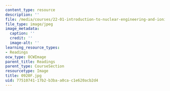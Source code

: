 ```yaml
---
content_type: resource
description: ''
file: /media/courses/22-01-introduction-to-nuclear-engineering-and-ionizing-radiation-fall-2016/7751074117b2b3baa0cac1e620acb2d4_0920F.jpg
file_type: image/jpeg
image_metadata:
  caption: ''
  credit: ''
  image-alt: ''
learning_resource_types:
- Readings
ocw_type: OCWImage
parent_title: Readings
parent_type: CourseSection
resourcetype: Image
title: 0920F.jpg
uid: 77510741-17b2-b3ba-a0ca-c1e620acb2d4
---
```

